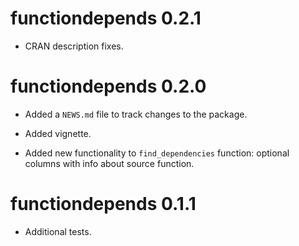 # functiondepends 0.2.1

* CRAN description fixes.

# functiondepends 0.2.0

* Added a `NEWS.md` file to track changes to the package.

* Added vignette.

* Added new functionality to `find_dependencies` function: optional columns with info about source function.

# functiondepends 0.1.1

* Additional tests. 
